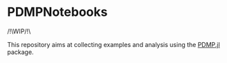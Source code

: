 # PDMPNotebooks

/!\WIP/!\

This repository aims at collecting examples and analysis using the [PDMP.jl](https://github.com/alan-turing-institute/PDMP.jl) package.
